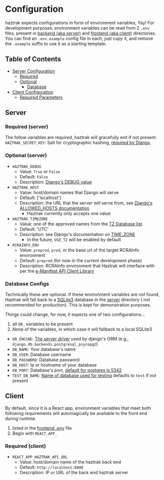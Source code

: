 # Configuration

haztrak expects configurations in form of environment variables, Yay!
For development purposes, environment variables can be read from 2 `.env` files, present in
[backend (aka server)](../server) and [frontend (aka client)](../client) directories. You can
find an `.env.example` config
file in each, just copy it, and remove the `.example` suffix to use it as a starting template.

## Table of Contents

- [Server Configuration](#Server)
    - [Required](#required-(server))
    - [Optional](#optional-(server))
        - [Database](#Database-configs)
- [Client Configuration](#Client)
    - [Required Parameters](#required-(client))

## Server

### Required (server)

The follow variables are required, haztrak will gracefully exit if not present.
`HAZTRAK_SECRET_KEY`: Salt for cryptographic hashing,
[required by Django](https://docs.djangoproject.com/en/4.0/ref/settings/#secret-key)

### Optional (server)

* `HAZTRAK_DEBUG`
    * Value: `True` or `False`
    * Default: `False`
    * Description: [Django's DEBUG value](https://docs.djangoproject.com/en/4.0/ref/settings/#debug)
* `HAZTRAK_HOST`
    * Value: host/domain names that Django will serve
    * Default: ['localhost']
    * Description: the URL that the server will serve from,
      see [Django's ALLOWED_HOSTS documentation](https://docs.djangoproject.com/en/4.0/ref/settings/#allowed-hosts)
        * Haztrak currently only accepts one value
* `HAZTRAK_TIMEZONE`
    * Value: one of the approved names from
      the [TZ Database list](https://en.wikipedia.org/wiki/List_of_tz_database_time_zones)
    * Default: 'UTC'
    * Description: see Django's documentation
      on [TIME_ZONE](https://docs.djangoproject.com/en/4.0/ref/settings/#time-zone-1)
        * In the future, `USE_TZ` will be enabled by default
* `RCRAINFO_ENV`
    * Value: `preprod`, `prod`, or the base url of the target RCRAInfo environment
    * Default: `preprod` (for now in the current development phase)
    * Description: RCRAInfo environment that Haztrak will interface with per
      the [e-Manifest API Client Library](https://github.com/USEPA/e-manifest/tree/master/emanifest-py#methods)

### Database Configs

Technically these are optional. If these environment variables are not found, Haztrak will fall back
to a [SQLite3](https://www.sqlite.org/index.html) database in the [server](../server) directory (
not recommended for production). This is kept for demonstration purposes.

Things could change, for now, it expects one of two configurations...

1. all `DB_` variables to be present
2. None of the variables, in which case it will fallback to a local SQLite3

* `DB_ENGINE`: [The server driver](https://docs.djangoproject.com/en/4.0/ref/settings/#engine)
  used by django's ORM (e.g., `django.db.backends.postgresql_psycopg2`)
* `DB_NAME`: Your database's name
* `DB_USER`: Database username
* `DB_PASSWORD`: Database password
* `DB_HOST`: Ip or hostname of your database
* `DB_PORT`: Database's port,
  [default for postgres is 5342](https://www.postgresql.org/docs/current/app-postgres.html)
* `TEST_DB_NAME`: [Name of database used for testing](https://docs.djangoproject.com/en/4.0/ref/settings/#test)
  defaults to `test` if not present

## Client

By default, since it is a React app, environment variables that meet both following requirements
will automagically be available to the front end during runtime.

1. listed in the [frontend .env](../client/.env.example) file
2. Begin with `REACT_APP_`

### Required (client)

* `REACT_APP_HAZTRAK_API_URL`
    * Value: host/domain name of the haztrak back end
    * Default: `http://localhost:8000`
    * Description: IP or URL of the back end haztrak server
